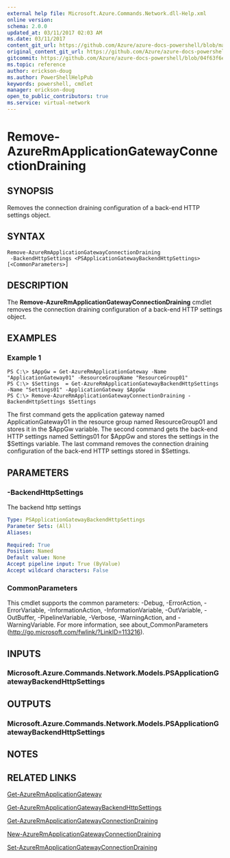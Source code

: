 ```yaml
---
external help file: Microsoft.Azure.Commands.Network.dll-Help.xml
online version:
schema: 2.0.0
updated_at: 03/11/2017 02:03 AM
ms.date: 03/11/2017
content_git_url: https://github.com/Azure/azure-docs-powershell/blob/master/azureps-cmdlets-docs/ResourceManager/AzureRM.Network/v3.6.0/Remove-AzureRmApplicationGatewayConnectionDraining.md
original_content_git_url: https://github.com/Azure/azure-docs-powershell/blob/master/azureps-cmdlets-docs/ResourceManager/AzureRM.Network/v3.6.0/Remove-AzureRmApplicationGatewayConnectionDraining.md
gitcommit: https://github.com/Azure/azure-docs-powershell/blob/04f63f6e685743ace2c57eb157574e34e8610b1c
ms.topic: reference
author: erickson-doug
ms.author: PowerShellHelpPub
keywords: powershell, cmdlet
manager: erickson-doug
open_to_public_contributors: true
ms.service: virtual-network
---
```


# Remove-AzureRmApplicationGatewayConnectionDraining

## SYNOPSIS
Removes the connection draining configuration of a back-end HTTP settings object.

## SYNTAX

```
Remove-AzureRmApplicationGatewayConnectionDraining
 -BackendHttpSettings <PSApplicationGatewayBackendHttpSettings> [<CommonParameters>]
```

## DESCRIPTION
The **Remove-AzureRmApplicationGatewayConnectionDraining** cmdlet removes the connection draining configuration of a back-end HTTP settings object.

## EXAMPLES

### Example 1
```
PS C:\> $AppGw = Get-AzureRmApplicationGateway -Name "ApplicationGateway01" -ResourceGroupName "ResourceGroup01"
PS C:\> $Settings  = Get-AzureRmApplicationGatewayBackendHttpSettings -Name "Settings01" -ApplicationGateway $AppGw
PS C:\> Remove-AzureRmApplicationGatewayConnectionDraining -BackendHttpSettings $Settings
```

The first command gets the application gateway named ApplicationGateway01 in the resource group named ResourceGroup01 and stores it in the $AppGw variable.
The second command gets the back-end HTTP settings named Settings01 for $AppGw and stores the settings in the $Settings variable.
The last command removes the connection draining configuration of the back-end HTTP settings stored in $Settings.

## PARAMETERS

### -BackendHttpSettings
The backend http settings

```yaml
Type: PSApplicationGatewayBackendHttpSettings
Parameter Sets: (All)
Aliases: 

Required: True
Position: Named
Default value: None
Accept pipeline input: True (ByValue)
Accept wildcard characters: False
```

### CommonParameters
This cmdlet supports the common parameters: -Debug, -ErrorAction, -ErrorVariable, -InformationAction, -InformationVariable, -OutVariable, -OutBuffer, -PipelineVariable, -Verbose, -WarningAction, and -WarningVariable. For more information, see about_CommonParameters (http://go.microsoft.com/fwlink/?LinkID=113216).

## INPUTS

### Microsoft.Azure.Commands.Network.Models.PSApplicationGatewayBackendHttpSettings

## OUTPUTS

### Microsoft.Azure.Commands.Network.Models.PSApplicationGatewayBackendHttpSettings

## NOTES

## RELATED LINKS

[Get-AzureRmApplicationGateway](./Get-AzureRmApplicationGateway.md)

[Get-AzureRmApplicationGatewayBackendHttpSettings](./Get-AzureRmApplicationGatewayBackendHttpSettings.md)

[Get-AzureRmApplicationGatewayConnectionDraining](./Get-AzureRmApplicationGatewayConnectionDraining.md)

[New-AzureRmApplicationGatewayConnectionDraining](./New-AzureRmApplicationGatewayConnectionDraining.md)

[Set-AzureRmApplicationGatewayConnectionDraining](./Set-AzureRmApplicationGatewayConnectionDraining.md)

